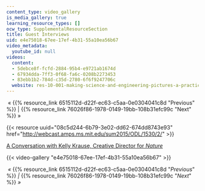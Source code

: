 ```yaml
---
content_type: video_gallery
is_media_gallery: true
learning_resource_types: []
ocw_type: SupplementalResourceSection
title: Guest Interviews
uid: e4e75018-67ee-17ef-4b31-55a10ea56b67
video_metadata:
  youtube_id: null
videos:
  content:
  - 5debce8f-fcfd-2884-95b4-e9721ab1674d
  - 67934dda-7ff3-0f68-fa6c-0208b2273453
  - 83ebb1b2-784d-c35d-2780-6f6f9247706c
  website: res-10-001-making-science-and-engineering-pictures-a-practical-guide-to-presenting-your-work-spring-2016
---
```


 « {{% resource_link 6515112d-d22f-ec63-c5aa-0e0304041c8d "Previous" %}} | {{% resource_link 76026f86-1978-0149-19bb-108b31efc99c "Next" %}} »

 {{< resource uuid="08c5d244-6b79-3e02-dd62-674dd8743e93" href="http://webcast.amps.ms.mit.edu/sum2015/ODL/1530/2/" >}} 

  

[A Conversation with Kelly Krause, Creative Director for _Nature_](http://webcast.amps.ms.mit.edu/sum2015/ODL/1530/2/)

{{< video-gallery "e4e75018-67ee-17ef-4b31-55a10ea56b67" >}}


 _«_ {{% resource_link 6515112d-d22f-ec63-c5aa-0e0304041c8d "_Previous_" %}} _|_ {{% resource_link 76026f86-1978-0149-19bb-108b31efc99c "_Next_" %}} _»_
